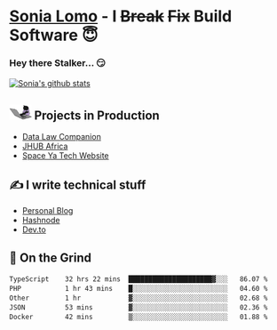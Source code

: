 # [Sonia Lomo](https://sonylomo.github.io/) - I ~~Break~~ ~~Fix~~ Build Software 😇
### Hey there Stalker... 😏 

<a href="https://github.com/sonylomo/github-readme-stats">
  <img align="center" src="https://media.giphy.com/media/lU05nFSW6Y2A/giphy.gif" alt="Sonia's github stats" />
</a>

## <img src="assets/devcat.gif" width="40"> Projects in Production
- [Data Law Companion](https://datalawcompanion.org/)
- [JHUB Africa](https://jhubafrica.com/)
- [Space Ya Tech Website](https://www.spaceyatech.com/)

## ✍️ I write technical stuff
- [Personal Blog](https://sonylomo-github-io.vercel.app/blog)
- [Hashnode](https://sonylomo.hashnode.dev/)
- [Dev.to](https://dev.to/sonylomo)

## 🤡 On the Grind
<!--START_SECTION:waka-->

```txt
TypeScript    32 hrs 22 mins  █████████████████████▓░░░   86.07 %
PHP           1 hr 43 mins    █░░░░░░░░░░░░░░░░░░░░░░░░   04.60 %
Other         1 hr            ▓░░░░░░░░░░░░░░░░░░░░░░░░   02.68 %
JSON          53 mins         ▓░░░░░░░░░░░░░░░░░░░░░░░░   02.36 %
Docker        42 mins         ▒░░░░░░░░░░░░░░░░░░░░░░░░   01.88 %
```

<!--END_SECTION:waka-->
